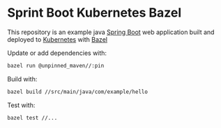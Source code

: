 # Sprint Boot Kubernetes Bazel

This repository is an example java [Spring Boot](https://spring.io/projects/spring-boot) web application built and deployed to [Kubernetes](https://kubernetes.io/) with [Bazel](https://bazel.build/)

Update or add dependencies with:
```sh
bazel run @unpinned_maven//:pin
```

Build with:
```sh
bazel build //src/main/java/com/example/hello
```

Test with:
```sh
bazel test //...
```
